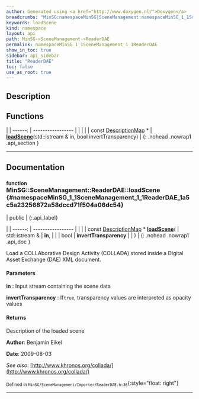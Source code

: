 ```yaml
---
author: Generated using <a href="http://www.doxygen.nl/">Doxygen</a>
breadcrumbs: "MinSG:namespaceMinSG|SceneManagement:namespaceMinSG_1_1SceneManagement"
keywords: loadScene
kind: namespace
layout: api
path: MinSG->SceneManagement->ReaderDAE
permalink: namespaceMinSG_1_1SceneManagement_1_1ReaderDAE
show_in_toc: true
sidebar: api_sidebar
title: "ReaderDAE"
toc: false
use_as_root: true
---
```


## Description





## Functions

|
| ------: | ----------------- |
|  | |
| const [DescriptionMap](namespaceMinSG_1_1SceneManagement#namespaceMinSG_1_1SceneManagement_1a8c43b9723e098db2875d6940e84350d1) * | **[loadScene](#namespaceMinSG_1_1SceneManagement_1_1ReaderDAE_1a5c5a23256872a58dccd71f504a06dc54)**(std::istream & in, bool invertTransparency) |
{: .nohead .nowrap1 .api_section }


-------------------------------------------------------------------

## Documentation

### <small>function</small><br/> MinSG::SceneManagement::ReaderDAE::loadScene {#namespaceMinSG_1_1SceneManagement_1_1ReaderDAE_1a5c5a23256872a58dccd71f504a06dc54}

| public |
{:.api_label}

|
| ------: | ----------------- |
|  |
| const [DescriptionMap](namespaceMinSG_1_1SceneManagement#namespaceMinSG_1_1SceneManagement_1a8c43b9723e098db2875d6940e84350d1) * **[loadScene](#namespaceMinSG_1_1SceneManagement_1_1ReaderDAE_1a5c5a23256872a58dccd71f504a06dc54)**( | std::istream & | **in**, |
| | bool | **invertTransparency** |
|   ) |
{: .nohead .nowrap1 .api_doc }



Load a COLLAborative Design Activity (COLLADA) stored inside a Digital Asset Exchange (DAE) XML document.


#### Parameters
**in**
:  Input stream containing the scene data



**invertTransparency**
:  If`true`, transparency values are interpreted as opacity values




#### Returns
Description of the loaded scene



**Author**: Benjamin Eikel



**Date**: 2009-08-03



*See also*: [http://www.khronos.org/collada/](http://www.khronos.org/collada/)





<sub>Defined in `MinSG/SceneManagement/Importer/ReaderDAE.h:36`</sub>{:style="float: right"}

-------------------------------------------------------------------

